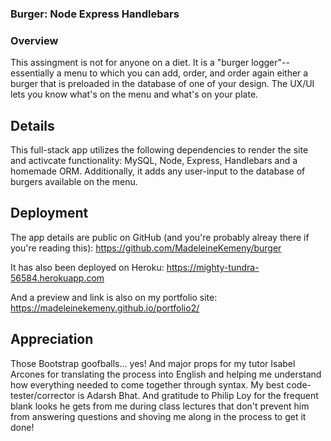 ### Burger: Node Express Handlebars

### Overview

This assingment is not for anyone on a diet. It is a "burger logger"--essentially a menu to which you can add, order, and order again either a burger that is preloaded in the database of one of your design. The UX/UI lets you know what's on the menu and what's on your plate.

## Details
This full-stack app utilizes the following dependencies to render the site and activcate functionality: MySQL, Node, Express, Handlebars and a homemade ORM. Additionally, it adds any user-input to the database of burgers available on the menu.

## Deployment
The app details are public on GitHub (and you're probably alreay there if you're reading this): https://github.com/MadeleineKemeny/burger

It has also been deployed on Heroku: https://mighty-tundra-56584.herokuapp.com

And a preview and link is also on my portfolio site: https://madeleinekemeny.github.io/portfolio2/

## Appreciation
Those Bootstrap goofballs... yes! And major props for my tutor Isabel Arcones for translating the process into English and helping me understand how everything needed to come together through syntax. My best code-tester/corrector is Adarsh Bhat. And gratitude to Philip Loy for the frequent blank looks he gets from me during class lectures that don't prevent him from answering questions and shoving me along in the process to get it done!